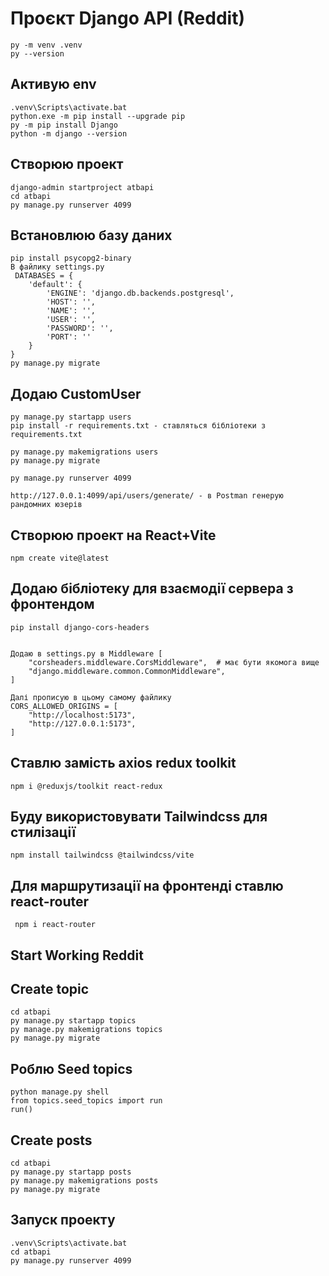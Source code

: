 # Проєкт Django API (Reddit)
```
py -m venv .venv
py --version
```

## Активую env
```
.venv\Scripts\activate.bat
python.exe -m pip install --upgrade pip
py -m pip install Django
python -m django --version
```

## Створюю проект
```
django-admin startproject atbapi
cd atbapi
py manage.py runserver 4099
```

## Встановлюю базу даних
```
pip install psycopg2-binary
В файлику settings.py 
 DATABASES = {
    'default': {
        'ENGINE': 'django.db.backends.postgresql',
        'HOST': '',
        'NAME': '',
        'USER': '',
        'PASSWORD': '',
        'PORT': ''
    }
}
py manage.py migrate
```

## Додаю CustomUser
```
py manage.py startapp users
pip install -r requirements.txt - ставляться бібліотеки з requirements.txt

py manage.py makemigrations users
py manage.py migrate

py manage.py runserver 4099

http://127.0.0.1:4099/api/users/generate/ - в Postman генерую рандомних юзерів
```

## Створюю проект на React+Vite
```
npm create vite@latest
```


## Додаю бібліотеку для взаємодії сервера з фронтендом
```
pip install django-cors-headers


Додаю в settings.py в Middleware [
    "corsheaders.middleware.CorsMiddleware",  # має бути якомога вище
    "django.middleware.common.CommonMiddleware",
]

Далі прописую в цьому самому файлику 
CORS_ALLOWED_ORIGINS = [
    "http://localhost:5173",
    "http://127.0.0.1:5173",
]
```

## Ставлю замість axios redux toolkit
```
npm i @reduxjs/toolkit react-redux 
```

## Буду використовувати Tailwindcss для стилізації
```
npm install tailwindcss @tailwindcss/vite
```

## Для маршрутизації на фронтенді ставлю react-router
```
 npm i react-router
```

## Start Working Reddit
## Create topic
```
cd atbapi
py manage.py startapp topics
py manage.py makemigrations topics
py manage.py migrate
```
## Роблю Seed topics
```
python manage.py shell
from topics.seed_topics import run
run()
```


## Create posts
```
cd atbapi
py manage.py startapp posts
py manage.py makemigrations posts
py manage.py migrate
```


## Запуск проекту
```
.venv\Scripts\activate.bat
cd atbapi
py manage.py runserver 4099
```



